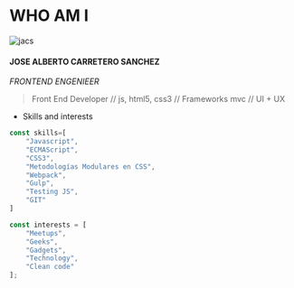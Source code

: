 # WHO AM I
![jacs](https://media.licdn.com/mpr/mpr/shrinknp_100_100/AAEAAQAAAAAAAAgiAAAAJDkwNjExMWViLTYxOGQtNDVmYy05YzcwLWIxODZiNGMzZDI1ZQ.jpg)

#### JOSE ALBERTO CARRETERO SANCHEZ

_FRONTEND ENGENIEER_
> Front End Developer // js, html5, css3 // Frameworks mvc // UI + UX 

* Skills and interests
```javascript
const skills=[
    "Javascript",
    "ECMAScript",
    "CSS3",
    "Metodologías Modulares en CSS",
    "Webpack",
    "Gulp",
    "Testing JS",
    "GIT"
]

const interests = [
    "Meetups",
    "Geeks",
    "Gadgets",
    "Technology",
    "Clean code"
];
```
